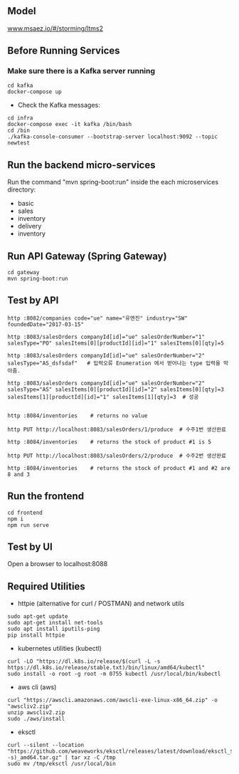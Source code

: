 # 

## Model
www.msaez.io/#/storming/ltms2

## Before Running Services
### Make sure there is a Kafka server running
```
cd kafka
docker-compose up
```
- Check the Kafka messages:
```
cd infra
docker-compose exec -it kafka /bin/bash
cd /bin
./kafka-console-consumer --bootstrap-server localhost:9092 --topic newtest
```

## Run the backend micro-services
Run the command "mvn spring-boot:run" inside the each microservices directory:

- basic
- sales
- inventory
- delivery
- inventory


## Run API Gateway (Spring Gateway)
```
cd gateway
mvn spring-boot:run
```

## Test by API

```
http :8082/companies code="ue" name="유엔진" industry="SW" foundedDate="2017-03-15"

http :8083/salesOrders companyId[id]="ue" salesOrderNumber="1" salesType="PO" salesItems[0][productId][id]="1" salesItems[0][qty]=5

http :8083/salesOrders companyId[id]="ue" salesOrderNumber="2" salesType="AS_dsfsdaf"   # 입력오류 Enumeration 에서 벋어나는 type 입력을 막아줌.

http :8083/salesOrders companyId[id]="ue" salesOrderNumber="2" salesType="AS" salesItems[0][productId][id]="2" salesItems[0][qty]=3  salesItems[1][productId][id]="1" salesItems[1][qty]=3  # 성공


http :8084/inventories    # returns no value

http PUT http://localhost:8083/salesOrders/1/produce  # 수주1번 생산완료

http :8084/inventories    # returns the stock of product #1 is 5

http PUT http://localhost:8083/salesOrders/2/produce  # 수주2번 생산완료

http :8084/inventories    # returns the stock of product #1 and #2 are 8 and 3

```



## Run the frontend
```
cd frontend
npm i
npm run serve
```

## Test by UI
Open a browser to localhost:8088

## Required Utilities

- httpie (alternative for curl / POSTMAN) and network utils
```
sudo apt-get update
sudo apt-get install net-tools
sudo apt install iputils-ping
pip install httpie
```

- kubernetes utilities (kubectl)
```
curl -LO "https://dl.k8s.io/release/$(curl -L -s https://dl.k8s.io/release/stable.txt)/bin/linux/amd64/kubectl"
sudo install -o root -g root -m 0755 kubectl /usr/local/bin/kubectl
```

- aws cli (aws)
```
curl "https://awscli.amazonaws.com/awscli-exe-linux-x86_64.zip" -o "awscliv2.zip"
unzip awscliv2.zip
sudo ./aws/install
```

- eksctl 
```
curl --silent --location "https://github.com/weaveworks/eksctl/releases/latest/download/eksctl_$(uname -s)_amd64.tar.gz" | tar xz -C /tmp
sudo mv /tmp/eksctl /usr/local/bin
```

